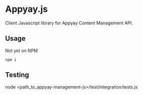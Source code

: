 # Appyay.js

Client Javascript library for Appyay Content Management API.

## Usage
Not yet on NPM

```
npm i
````

## Testing
node <path_to_appyay-management-js>/test/integration/tests.js